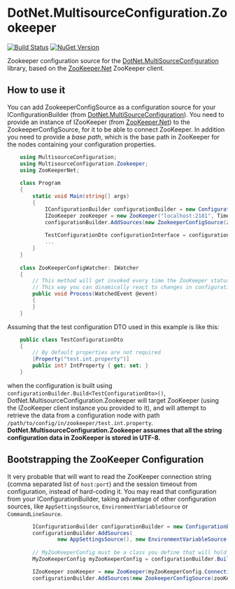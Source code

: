 # DotNet.MultisourceConfiguration.Zookeeper

[![Build Status](https://travis-ci.org/rubms/DotNet.MultisourceConfiguration.Zookeeper.svg?branch=master)](https://travis-ci.org/rubms/DotNet.MultisourceConfiguration.Zookeeper)
[![NuGet Version](https://img.shields.io/nuget/v/DotNet.MultiSourceConfiguration.Zookeeper.svg?style=flat)](https://www.nuget.org/packages/DotNet.MultiSourceConfiguration.Zookeeper)

Zookeeper configuration source for the [DotNet.MultiSourceConfiguration](https://www.nuget.org/packages/DotNet.MultiSourceConfiguration) library, based on the [ZooKeeper.Net](https://www.nuget.org/packages/ZooKeeper.Net/) ZooKeeper client.

## How to use it

You can add ZookeeperConfigSource as a configuration source for your IConfigurationBuilder (from [DotNet.MultiSourceConfiguration](https://www.nuget.org/packages/DotNet.MultiSourceConfiguration)). You need to provide an instance of IZooKeeper (from [ZooKeeper.Net](https://www.nuget.org/packages/ZooKeeper.Net/)) to the ZookeeperConfigSource, for it to be able to connect ZooKeeper. In addition you need to provide a _base path_, which is the base path in ZooKeeper for the nodes containing your configuration properties.
```C#
    using MultisourceConfiguration;
    using MultisourceConfiguration.Zookeeper;
    using ZooKeeperNet;
    
    class Program
    {
        static void Main(string[] args)
        {
            IConfigurationBuilder configurationBuilder = new ConfigurationBuilder();
            IZooKeeper zooKeeper = new ZooKeeper("localhost:2181", TimeSpan.TimeSpan.FromSeconds(30), new ZooKeeperConfigWatcher());
            configurationBuilder.AddSources(new ZookeeperConfigSource(zooKeeper, "/path/to/config/in/zookeeper"));
            
            TestConfigurationDto configurationInterface = configurationBuilder.Build<TestConfigurationDto>();
            ...
        }
    }
    
    class ZooKeeperConfigWatcher: IWatcher 
    {
        // This method will get invoked every time the ZooKeeper status or configuration values change.
        // This way you can dinamically react to changes in configuration.
        public void Process(WatchedEvent @event) 
        {
        }
    }
```

Assuming that the test configuration DTO used in this example is like this:
```C#
    public class TestConfigurationDto
    {
        // By default properties are not required
        [Property("test.int.property")]
        public int? IntProperty { get; set; }
    }
```
when the configuration is built using `configurationBuilder.Build<TestConfigurationDto>()`, DotNet.MultisourceConfiguration.Zookeeper will target ZooKeeper (using the IZooKeeper client instance you provided to it), and will attempt to retrieve the data from a configuration node with path `/path/to/config/in/zookeeper/test.int.property`. **DotNet.MultisourceConfiguration.Zookeeper assumes that all the string configuration data in ZooKeeper is stored in UTF-8.**

## Bootstrapping the ZooKeeper Configuration

It very probable that will want to read the ZooKeeper connection string (comma separated list of `host:port`) and the session timeout from configuration, instead of hard-coding it. You may read that configuration from your IConfigurationBuilder, taking advantage of other configuration sources, like `AppSettingsSource`, `EnvironmentVariableSource` or `CommandLineSource`.
```C#
        IConfigurationBuilder configurationBuilder = new ConfigurationBuilder();
        configurationBuilder.AddSources(
                new AppSettingsSource(), new EnvironmentVariableSource(), new CommandLineSource(args));
        
        // MyZooKeeperConfig must be a class you define that will hold the configuration for ZooKeeper.
        MyZooKeeperConfig myZooKeeperConfig = configurationBuilder.Build<MyZooKeeperConfig>();

        IZooKeeper zooKeeper = new ZooKeeper(myZooKeeperConfig.ConnectionString, myZooKeeperConfig.SessionTimeOut, new ZooKeeperConfigWatcher());
        configurationBuilder.AddSources(new ZookeeperConfigSource(zooKeeper, "/path/to/config/in/zookeeper"));
```


